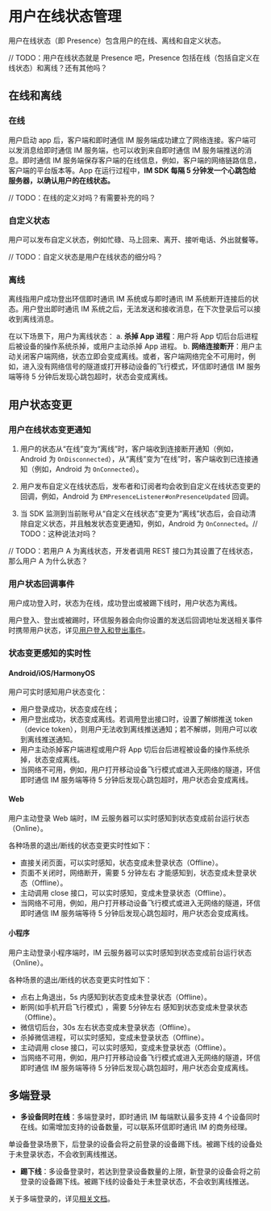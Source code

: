 # 用户在线状态管理

用户在线状态（即 Presence）包含用户的在线、离线和自定义状态。

// TODO：用户在线状态就是 Presence 吧，Presence 包括在线（包括自定义在线状态）和离线？还有其他吗？

## 在线和离线

### 在线

用户启动 app 后，客户端和即时通信 IM 服务端成功建立了网络连接。客户端可以发消息给即时通信 IM 服务端，也可以收到来自即时通信 IM 服务端推送的消息。即时通信 IM 服务端保存客户端的在线信息，例如，客户端的网络链路信息，客户端的平台版本等。App 在运行过程中，**IM SDK 每隔 5 分钟发一个心跳包给服务器，以确认用户的在线状态。**

// TODO：在线的定义对吗？有需要补充的吗？

### 自定义状态

用户可以发布自定义状态，例如忙碌、马上回来、离开、接听电话、外出就餐等。

// TODO：自定义状态是用户在线状态的细分吗？

### 离线

离线指用户成功登出环信即时通讯 IM 系统或与即时通讯 IM 系统断开连接后的状态。用户登出即时通讯 IM 系统之后，无法发送和接收消息，在下次登录后可以接收到离线消息。

在以下场景下，用户为离线状态：
a. **杀掉 App 进程**：用户将 App 切后台后进程后被设备的操作系统杀掉，或用户主动杀掉 App 进程。
b. **网络连接断开**：用户主动关闭客户端网络，状态立即会变成离线。或者，客户端网络完全不可用时，例如，进入没有网络信号的隧道或打开移动设备的飞行模式，环信即时通信 IM 服务端等待 5 分钟后发现心跳包超时，状态会变成离线。

## 用户状态变更

### 用户在线状态变更通知

1. 用户的状态从“在线”变为“离线”时，客户端收到连接断开通知（例如，Android 为 `OnDisconnected`），从“离线”变为“在线”时，客户端收到已连接通知（例如，Android 为 `OnConnected`）。

2. 用户发布自定义在线状态后，发布者和订阅者均会收到自定义在线状态变更的回调，例如，Android 为 `EMPresenceListener#onPresenceUpdated` 回调。

3. 当 SDK 监测到当前账号从“自定义在线状态”变更为“离线”状态后，会自动清除自定义状态，并且触发状态变更通知，例如，Android 为 `OnConnected`。// TODO：这种说法对吗？

// TODO：若用户 A 为离线状态，开发者调用 REST 接口为其设置了在线状态，那么用户 A 为什么状态？

### 用户状态回调事件

用户成功登入时，状态为在线，成功登出或被踢下线时，用户状态为离线。

用户登入、登出或被踢时，环信服务器会向你设置的发送后回调地址发送相关事件时携带用户状态，详见[用户登入和登出事件](/document/server-side/callback_configurations.html#用户登入登出)。

### 状态变更感知的实时性

#### Android/iOS/HarmonyOS 

用户可实时感知用户状态变化：

- 用户登录成功，状态变成在线；
- 用户登出成功，状态变成离线。若调用登出接口时，设置了解绑推送 token（device token），则用户无法收到离线推送通知；若不解绑，则用户可以收到离线推送通知。
- 用户主动杀掉客户端进程或用户将 App 切后台后进程被设备的操作系统杀掉，状态变成离线。
- 当网络不可用，例如，用户打开移动设备飞行模式或进入无网络的隧道，环信即时通信 IM 服务端等待 5 分钟后发现心跳包超时，用户状态会变成离线。

#### Web

用户主动登录 Web 端时，IM 云服务器可以实时感知到状态变成前台运行状态（Online）。

各种场景的退出/断线的状态变更实时性如下：
- 直接关闭页面，可以实时感知，状态变成未登录状态（Offline）。
- 页面不关闭时，网络断开，需要 5 分钟左右 才能感知到，状态变成未登录状态（Offline）。
- 主动调用 close 接口，可以实时感知，变成未登录状态（Offline）。
- 当网络不可用，例如，用户打开移动设备飞行模式或进入无网络的隧道，环信即时通信 IM 服务端等待 5 分钟后发现心跳包超时，用户状态会变成离线。

#### 小程序

用户主动登录小程序端时，IM 云服务器可以实时感知到状态变成前台运行状态（Online）。

各种场景的退出/断线的状态变更实时性如下：

- 点右上角退出，5s 内感知到状态变成未登录状态（Offline）。
- 断网(如手机开启飞行模式) ，需要 5分钟左右 感知到状态变成未登录状态（Offline）。
- 微信切后台，30s 左右状态变成未登录状态（Offline）。
- 杀掉微信进程，可以实时感知，变成未登录状态（Offline）。
- 主动调用 close 接口，可以实时感知，变成未登录状态（Offline）。
- 当网络不可用，例如，用户打开移动设备飞行模式或进入无网络的隧道，环信即时通信 IM 服务端等待 5 分钟后发现心跳包超时，用户状态会变成离线。

## 多端登录

- **多设备同时在线**：多端登录时，即时通讯 IM 每端默认最多支持 4 个设备同时在线。如需增加支持的设备数量，可以联系环信即时通讯 IM 的商务经理。

单设备登录场景下，后登录的设备会将之前登录的设备踢下线。被踢下线的设备处于未登录状态，不会收到离线推送。

- **踢下线**：多设备登录时，若达到登录设备数量的上限，新登录的设备会将之前登录的设备踢下线。被踢下线的设备处于未登录状态，不会收到离线推送。

关于多端登录的，详见[相关文档](/document/android/multi_device.html)。